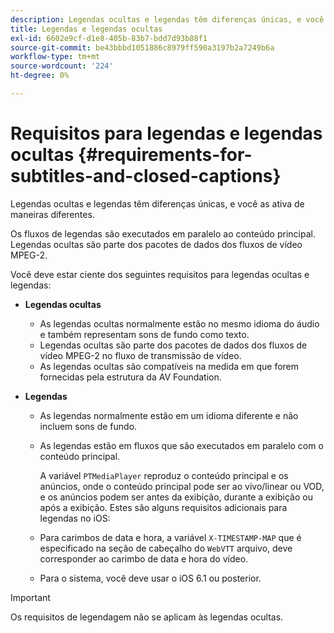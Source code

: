 ```yaml
---
description: Legendas ocultas e legendas têm diferenças únicas, e você as ativa de maneiras diferentes.
title: Legendas e legendas ocultas
exl-id: 6602e9cf-d1e8-405b-83b7-bdd7d93b88f1
source-git-commit: be43bbbd1051886c8979ff590a3197b2a7249b6a
workflow-type: tm+mt
source-wordcount: '224'
ht-degree: 0%

---
```


# Requisitos para legendas e legendas ocultas {#requirements-for-subtitles-and-closed-captions}

Legendas ocultas e legendas têm diferenças únicas, e você as ativa de maneiras diferentes.

Os fluxos de legendas são executados em paralelo ao conteúdo principal. Legendas ocultas são parte dos pacotes de dados dos fluxos de vídeo MPEG-2.

Você deve estar ciente dos seguintes requisitos para legendas ocultas e legendas:

* **Legendas ocultas**

   * As legendas ocultas normalmente estão no mesmo idioma do áudio e também representam sons de fundo como texto.
   * Legendas ocultas são parte dos pacotes de dados dos fluxos de vídeo MPEG-2 no fluxo de transmissão de vídeo.
   * As legendas ocultas são compatíveis na medida em que forem fornecidas pela estrutura da AV Foundation.

* **Legendas**

   * As legendas normalmente estão em um idioma diferente e não incluem sons de fundo.
   * As legendas estão em fluxos que são executados em paralelo com o conteúdo principal.

      A variável `PTMediaPlayer` reproduz o conteúdo principal e os anúncios, onde o conteúdo principal pode ser ao vivo/linear ou VOD, e os anúncios podem ser antes da exibição, durante a exibição ou após a exibição.
   Estes são alguns requisitos adicionais para legendas no iOS:

   * Para carimbos de data e hora, a variável `X-TIMESTAMP-MAP` que é especificado na seção de cabeçalho do `WebVTT` arquivo, deve corresponder ao carimbo de data e hora do vídeo.

   * Para o sistema, você deve usar o iOS 6.1 ou posterior.


>[!IMPORTANT]
>
>Os requisitos de legendagem não se aplicam às legendas ocultas.
